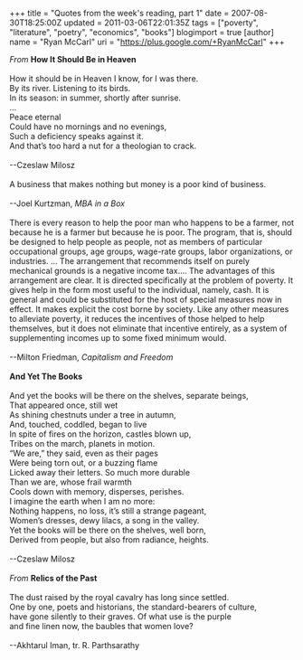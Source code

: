 +++
title = "Quotes from the week's reading, part 1"
date = 2007-08-30T18:25:00Z
updated = 2011-03-06T22:01:35Z
tags = ["poverty", "literature", "poetry", "economics", "books"]
blogimport = true
[author]
	name = "Ryan McCarl"
	uri = "https://plus.google.com/+RyanMcCarl"
+++

<em>From</em> <strong>How It Should Be in Heaven<br /></strong><br />How it should be in Heaven I know, for I was there.<br />By its river.  Listening to its birds.<br />In its season: in summer, shortly after sunrise.<br />…<br />Peace eternal<br />Could have no mornings and no evenings,<br />Such a deficiency speaks against it.<br />And that’s too hard a nut for a theologian to crack.<br /><br />--Czeslaw Milosz<br /><br />A business that makes nothing but money is a poor kind of business.<br /><br />--Joel Kurtzman, <em>MBA in a Box</em><br /><br />There is every reason to help the poor man who happens to be a farmer, not because he is a farmer but because he is poor.  The program, that is, should be designed to help people as people, not as members of particular occupational groups, age groups, wage-rate groups, labor organizations, or industries.  … The arrangement that recommends itself on purely mechanical grounds is a negative income tax…. The advantages of this arrangement are clear.  It is directed specifically at  the problem of poverty.  It gives help in the form most useful to the individual, namely, cash.  It is general and could be substituted for the host of special measures now in effect.  It makes explicit the cost borne by society.  Like any other measures to alleviate poverty, it reduces the incentives of those helped to help themselves, but it does not eliminate that incentive entirely, as a system of supplementing incomes up to some fixed minimum would.<br /><br />--Milton Friedman, <em>Capitalism and Freedom</em><br /><br /><strong>And Yet The Books</strong><br /><br />And yet the books will be there on the shelves, separate beings,<br />That appeared once, still wet<br />As shining chestnuts under a tree in autumn,<br />And, touched, coddled, began to live<br />In spite of fires on the horizon, castles blown up,<br />Tribes on the march, planets in motion.<br />“We are,” they said, even as their pages<br />Were being torn out, or a buzzing flame<br />Licked away their letters.  So much more durable<br />Than we are, whose frail warmth<br />Cools down with memory, disperses, perishes.<br />I imagine the earth when I am no more:<br />Nothing happens, no loss, it’s still a strange pageant,<br />Women’s dresses, dewy lilacs, a song in the valley.<br />Yet the books will be there on the shelves, well born,<br />Derived from people, but also from radiance, heights.<br /><br />--Czeslaw Milosz<br /><br /><em>From</em> <strong>Relics of the Past</strong><br /><br />The dust raised by the royal cavalry has long since settled.<br />One by one, poets and historians, the standard-bearers of culture,<br />have gone silently to their graves.  Of what use is the purple<br />and fine linen now, the baubles that women love?<br /><br />--Akhtarul Iman, tr. R. Parthsarathy
